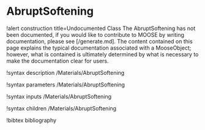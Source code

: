 <!-- MOOSE Documentation Stub: Remove this when content is added. -->

# AbruptSoftening

!alert construction title=Undocumented Class
The AbruptSoftening has not been documented, if you would like to contribute to MOOSE by
writing documentation, please see [/generate.md]. The content contained on this page explains
the typical documentation associated with a MooseObject; however, what is contained is ultimately
determined by what is necessary to make the documentation clear for users.

!syntax description /Materials/AbruptSoftening

!syntax parameters /Materials/AbruptSoftening

!syntax inputs /Materials/AbruptSoftening

!syntax children /Materials/AbruptSoftening

!bibtex bibliography

